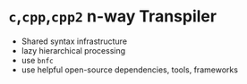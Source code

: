 # `c`,`cpp`,`cpp2` n-way Transpiler
- Shared syntax infrastructure
- lazy hierarchical processing
- use `bnfc`
- use helpful open-source dependencies, tools, frameworks
